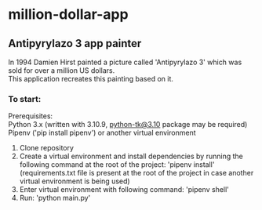 # million-dollar-app
## Antipyrylazo 3 app painter
In 1994 Damien Hirst painted a picture called 'Antipyrylazo 3' which was sold for over a million US dollars. <br />
This application recreates this painting based on it.

### To start:
Prerequisites: <br />
Python 3.x (written with 3.10.9, python-tk@3.10 package may be required) <br />
Pipenv ('pip install pipenv') or another virtual environment


1. Clone repository 
2. Create a virtual environment and install dependencies by running the following command at the root of the project: 'pipenv install' <br />
(requirements.txt file is present at the root of the project in case another virtual environment is being used)
3. Enter virtual environment with following command: 'pipenv shell'
4. Run: 'python main.py'
